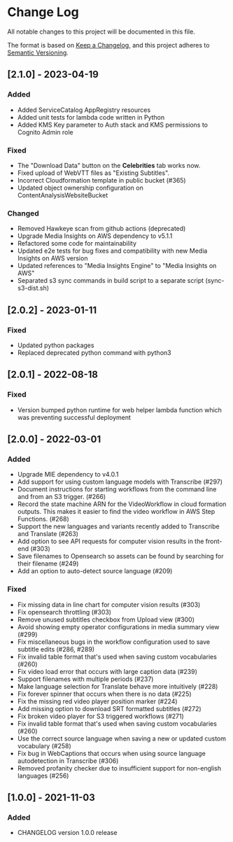 # Change Log

All notable changes to this project will be documented in this file.

The format is based on [Keep a Changelog](https://keepachangelog.com/en/1.0.0/),
and this project adheres to [Semantic Versioning](https://semver.org/spec/v2.0.0.html).

## [2.1.0] - 2023-04-19

### Added

* Added ServiceCatalog AppRegistry resources
* Added unit tests for lambda code written in Python
* Added KMS Key parameter to Auth stack and KMS permissions to Cognito Admin role

### Fixed

* The "Download Data" button on the **Celebrities** tab works now.
* Fixed upload of WebVTT files as "Existing Subtitles".
* Incorrect Cloudformation template in public bucket (#365)
* Updated object ownership configuration on ContentAnalysisWebsiteBucket

### Changed

* Removed Hawkeye scan from github actions (deprecated)
* Upgrade Media Insights on AWS dependency to v5.1.1
* Refactored some code for maintainability
* Updated e2e tests for bug fixes and compatibility with new Media Insights on AWS version
* Updated references to "Media Insights Engine" to "Media Insights on AWS"
* Separated s3 sync commands in build script to a separate script (sync-s3-dist.sh)

## [2.0.2] - 2023-01-11

### Fixed

* Updated python packages
* Replaced deprecated python command with python3

## [2.0.1] - 2022-08-18

### Fixed

* Version bumped python runtime for web helper lambda function which was preventing successful deployment

## [2.0.0] - 2022-03-01

### Added

* Upgrade MIE dependency to v4.0.1
* Add support for using custom language models with Transcribe (#297)
* Document instructions for starting workflows from the command line and from an S3 trigger. (#266)
* Record the state machine ARN for the VideoWorkflow in cloud formation outputs. This makes it easier to find the video workflow in AWS Step Functions. (#268)
* Support the new languages and variants recently added to Transcribe and Translate (#263)
* Add option to see API requests for computer vision results in the front-end (#303)
* Save filenames to Opensearch so assets can be found by searching for their filename (#249)
* Add an option to auto-detect source language (#209)

### Fixed

* Fix missing data in line chart for computer vision results (#303)
* Fix opensearch throttling (#303)
* Remove unused subtitles checkbox from Upload view (#300)
* Avoid showing empty operator configurations in media summary view (#299)
* Fix miscellaneous bugs in the workflow configuration used to save subtitle edits (#286, #289)
* Fix invalid table format that's used when saving custom vocabularies (#260)
* Fix video load error that occurs with large caption data (#239)
* Support filenames with multiple periods (#237)
* Make language selection for Translate behave more intuitively (#228)
* Fix forever spinner that occurs when there is no data (#225)
* Fix the missing red video player position marker (#224)
* Add missing option to download SRT formatted subtitles (#272)
* Fix broken video player for S3 triggered workflows (#271)
* Fix invalid table format that's used when saving custom vocabularies (#260)
* Use the correct source language when saving a new or updated custom vocabulary (#258)
* Fix bug in WebCaptions that occurs when using source language autodetection in Transcribe (#306)
* Removed profanity checker due to insufficient support for non-english languages (#256)

## [1.0.0] - 2021-11-03

### Added

* CHANGELOG version 1.0.0 release

